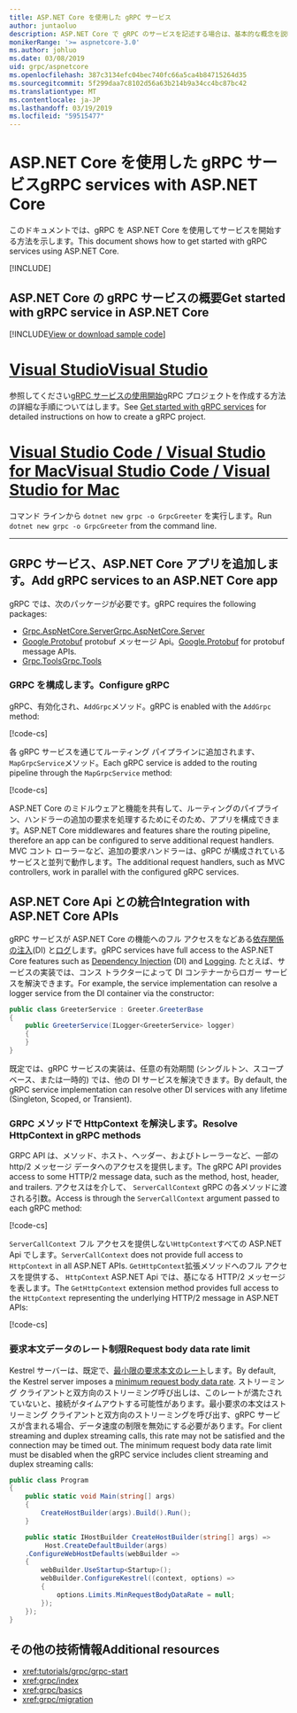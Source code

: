 ```yaml
---
title: ASP.NET Core を使用した gRPC サービス
author: juntaoluo
description: ASP.NET Core で gRPC のサービスを記述する場合は、基本的な概念を説明します。
monikerRange: '>= aspnetcore-3.0'
ms.author: johluo
ms.date: 03/08/2019
uid: grpc/aspnetcore
ms.openlocfilehash: 387c3134efc04bec740fc66a5ca4b84715264d35
ms.sourcegitcommit: 5f299daa7c8102d56a63b214b9a34cc4bc87bc42
ms.translationtype: MT
ms.contentlocale: ja-JP
ms.lasthandoff: 03/19/2019
ms.locfileid: "59515477"
---
```

# <a name="grpc-services-with-aspnet-core"></a><span data-ttu-id="6da17-103">ASP.NET Core を使用した gRPC サービス</span><span class="sxs-lookup"><span data-stu-id="6da17-103">gRPC services with ASP.NET Core</span></span>

<span data-ttu-id="6da17-104">このドキュメントでは、gRPC を ASP.NET Core を使用してサービスを開始する方法を示します。</span><span class="sxs-lookup"><span data-stu-id="6da17-104">This document shows how to get started with gRPC services using ASP.NET Core.</span></span>

[!INCLUDE[](~/includes/net-core-prereqs-all-3.0.md)]

## <a name="get-started-with-grpc-service-in-aspnet-core"></a><span data-ttu-id="6da17-105">ASP.NET Core の gRPC サービスの概要</span><span class="sxs-lookup"><span data-stu-id="6da17-105">Get started with gRPC service in ASP.NET Core</span></span>

[!INCLUDE[View or download sample code](~/includes/grpc/download.md)]

# <a name="visual-studiotabvisual-studio"></a>[<span data-ttu-id="6da17-106">Visual Studio</span><span class="sxs-lookup"><span data-stu-id="6da17-106">Visual Studio</span></span>](#tab/visual-studio)

<span data-ttu-id="6da17-107">参照してください[gRPC サービスの使用開始](xref:tutorials/grpc/grpc-start)gRPC プロジェクトを作成する方法の詳細な手順についてはします。</span><span class="sxs-lookup"><span data-stu-id="6da17-107">See [Get started with gRPC services](xref:tutorials/grpc/grpc-start) for detailed instructions on how to create a gRPC project.</span></span>

# <a name="visual-studio-code--visual-studio-for-mactabvisual-studio-codevisual-studio-mac"></a>[<span data-ttu-id="6da17-108">Visual Studio Code / Visual Studio for Mac</span><span class="sxs-lookup"><span data-stu-id="6da17-108">Visual Studio Code / Visual Studio for Mac</span></span>](#tab/visual-studio-code+visual-studio-mac)

<span data-ttu-id="6da17-109">コマンド ラインから `dotnet new grpc -o GrpcGreeter` を実行します。</span><span class="sxs-lookup"><span data-stu-id="6da17-109">Run `dotnet new grpc -o GrpcGreeter` from the command line.</span></span>

---

## <a name="add-grpc-services-to-an-aspnet-core-app"></a><span data-ttu-id="6da17-110">GRPC サービス、ASP.NET Core アプリを追加します。</span><span class="sxs-lookup"><span data-stu-id="6da17-110">Add gRPC services to an ASP.NET Core app</span></span>

<span data-ttu-id="6da17-111">gRPC では、次のパッケージが必要です。</span><span class="sxs-lookup"><span data-stu-id="6da17-111">gRPC requires the following packages:</span></span>

* [<span data-ttu-id="6da17-112">Grpc.AspNetCore.Server</span><span class="sxs-lookup"><span data-stu-id="6da17-112">Grpc.AspNetCore.Server</span></span>](https://www.nuget.org/packages/Grpc.AspNetCore.Server)
* <span data-ttu-id="6da17-113">[Google.Protobuf](https://www.nuget.org/packages/Google.Protobuf/) protobuf メッセージ Api。</span><span class="sxs-lookup"><span data-stu-id="6da17-113">[Google.Protobuf](https://www.nuget.org/packages/Google.Protobuf/) for protobuf message APIs.</span></span>
* [<span data-ttu-id="6da17-114">Grpc.Tools</span><span class="sxs-lookup"><span data-stu-id="6da17-114">Grpc.Tools</span></span>](https://www.nuget.org/packages/Grpc.Tools/)

### <a name="configure-grpc"></a><span data-ttu-id="6da17-115">GRPC を構成します。</span><span class="sxs-lookup"><span data-stu-id="6da17-115">Configure gRPC</span></span>

<span data-ttu-id="6da17-116">gRPC、有効化され、`AddGrpc`メソッド。</span><span class="sxs-lookup"><span data-stu-id="6da17-116">gRPC is enabled with the `AddGrpc` method:</span></span>

[!code-cs[](~/tutorials/grpc/grpc-start/samples/GrpcStart/GrpcGreeter.Server/Startup.cs?name=snippet&highlight=5)]

<span data-ttu-id="6da17-117">各 gRPC サービスを通じてルーティング パイプラインに追加されます、`MapGrpcService`メソッド。</span><span class="sxs-lookup"><span data-stu-id="6da17-117">Each gRPC service is added to the routing pipeline through the `MapGrpcService` method:</span></span>

[!code-cs[](~/tutorials/grpc/grpc-start/samples/GrpcStart/GrpcGreeter.Server/Startup.cs?name=snippet&highlight=16-19)]

<span data-ttu-id="6da17-118">ASP.NET Core のミドルウェアと機能を共有して、ルーティングのパイプライン、ハンドラーの追加の要求を処理するためにそのため、アプリを構成できます。</span><span class="sxs-lookup"><span data-stu-id="6da17-118">ASP.NET Core middlewares and features share the routing pipeline, therefore an app can be configured to serve additional request handlers.</span></span> <span data-ttu-id="6da17-119">MVC コント ローラーなど、追加の要求ハンドラーは、gRPC が構成されているサービスと並列で動作します。</span><span class="sxs-lookup"><span data-stu-id="6da17-119">The additional request handlers, such as MVC controllers, work in parallel with the configured gRPC services.</span></span>

## <a name="integration-with-aspnet-core-apis"></a><span data-ttu-id="6da17-120">ASP.NET Core Api との統合</span><span class="sxs-lookup"><span data-stu-id="6da17-120">Integration with ASP.NET Core APIs</span></span>

<span data-ttu-id="6da17-121">gRPC サービスが ASP.NET Core の機能へのフル アクセスをなどある[依存関係の注入](xref:fundamentals/dependency-injection)(DI) と[ログ](xref:fundamentals/logging/index)します。</span><span class="sxs-lookup"><span data-stu-id="6da17-121">gRPC services have full access to the ASP.NET Core features such as [Dependency Injection](xref:fundamentals/dependency-injection) (DI) and [Logging](xref:fundamentals/logging/index).</span></span> <span data-ttu-id="6da17-122">たとえば、サービスの実装では、コンス トラクターによって DI コンテナーからロガー サービスを解決できます。</span><span class="sxs-lookup"><span data-stu-id="6da17-122">For example, the service implementation can resolve a logger service from the DI container via the constructor:</span></span>

```csharp
public class GreeterService : Greeter.GreeterBase
{
    public GreeterService(ILogger<GreeterService> logger)
    {
    }
}
```

<span data-ttu-id="6da17-123">既定では、gRPC サービスの実装は、任意の有効期間 (シングルトン、スコープ ベース、または一時的) では、他の DI サービスを解決できます。</span><span class="sxs-lookup"><span data-stu-id="6da17-123">By default, the gRPC service implementation can resolve other DI services with any lifetime (Singleton, Scoped, or Transient).</span></span>

### <a name="resolve-httpcontext-in-grpc-methods"></a><span data-ttu-id="6da17-124">GRPC メソッドで HttpContext を解決します。</span><span class="sxs-lookup"><span data-stu-id="6da17-124">Resolve HttpContext in gRPC methods</span></span>

<span data-ttu-id="6da17-125">GRPC API は、メソッド、ホスト、ヘッダー、およびトレーラーなど、一部の http/2 メッセージ データへのアクセスを提供します。</span><span class="sxs-lookup"><span data-stu-id="6da17-125">The gRPC API provides access to some HTTP/2 message data, such as the method, host, header, and trailers.</span></span> <span data-ttu-id="6da17-126">アクセスはを介して、 `ServerCallContext` gRPC の各メソッドに渡される引数。</span><span class="sxs-lookup"><span data-stu-id="6da17-126">Access is through the `ServerCallContext` argument passed to each gRPC method:</span></span>

[!code-cs[](~/tutorials/grpc/grpc-start/samples/GrpcStart/GrpcGreeter.Server/Services/GreeterService.cs?highlight=3-4&name=snippet)]

<span data-ttu-id="6da17-127">`ServerCallContext` フル アクセスを提供しない`HttpContext`すべての ASP.NET Api でします。</span><span class="sxs-lookup"><span data-stu-id="6da17-127">`ServerCallContext` does not provide full access to `HttpContext` in all ASP.NET APIs.</span></span> <span data-ttu-id="6da17-128">`GetHttpContext`拡張メソッドへのフル アクセスを提供する、 `HttpContext` ASP.NET Api では、基になる HTTP/2 メッセージを表します。</span><span class="sxs-lookup"><span data-stu-id="6da17-128">The `GetHttpContext` extension method provides full access to the `HttpContext` representing the underlying HTTP/2 message in ASP.NET APIs:</span></span>

[!code-cs[](~/tutorials/grpc/grpc-start/samples/GrpcStart/GrpcGreeter.Server/Services/GreeterService.cs?name=snippet1)]

### <a name="request-body-data-rate-limit"></a><span data-ttu-id="6da17-129">要求本文データのレート制限</span><span class="sxs-lookup"><span data-stu-id="6da17-129">Request body data rate limit</span></span>

<span data-ttu-id="6da17-130">Kestrel サーバーは、既定で、[最小限の要求本文のレート](
<xref:Microsoft.AspNetCore.Server.Kestrel.Core.KestrelServerLimits.MinRequestBodyDataRate>)します。</span><span class="sxs-lookup"><span data-stu-id="6da17-130">By default, the Kestrel server imposes a [minimum request body data rate](
<xref:Microsoft.AspNetCore.Server.Kestrel.Core.KestrelServerLimits.MinRequestBodyDataRate>).</span></span> <span data-ttu-id="6da17-131">ストリーミング クライアントと双方向のストリーミング呼び出しは、このレートが満たされていないと、接続がタイムアウトする可能性があります。最小要求の本文はストリーミング クライアントと双方向のストリーミングを呼び出す、gRPC サービスが含まれる場合、データ速度の制限を無効にする必要があります。</span><span class="sxs-lookup"><span data-stu-id="6da17-131">For client streaming and duplex streaming calls, this rate may not be satisfied and the connection may be timed out. The minimum request body data rate limit must be disabled when the gRPC service includes client streaming and duplex streaming calls:</span></span>

```csharp
public class Program
{
    public static void Main(string[] args)
    {
        CreateHostBuilder(args).Build().Run();
    }

    public static IHostBuilder CreateHostBuilder(string[] args) =>
         Host.CreateDefaultBuilder(args)
    .ConfigureWebHostDefaults(webBuilder =>
    {
        webBuilder.UseStartup<Startup>();
        webBuilder.ConfigureKestrel((context, options) =>
        {
            options.Limits.MinRequestBodyDataRate = null;
        });
    });
}
```

## <a name="additional-resources"></a><span data-ttu-id="6da17-132">その他の技術情報</span><span class="sxs-lookup"><span data-stu-id="6da17-132">Additional resources</span></span>

* <xref:tutorials/grpc/grpc-start>
* <xref:grpc/index>
* <xref:grpc/basics>
* <xref:grpc/migration>
